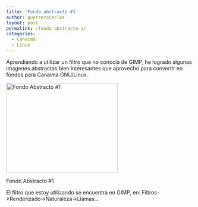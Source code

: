 ```yaml
---
title: 'Fondo abstracto #1'
author: guerrerocarlos
layout: post
permalink: /fondo-abstracto-1/
categories:
  - Canaima
  - Linux
---
```

Aprendiendo a utilizar un filtro que no conocía de GIMP, he logrado algunas imagenes abstractas bien interesantes que aprovecho para convertir en fondos para Canaima GNU/Linux.

<div id="attachment_96" class="wp-caption aligncenter" style="width: 310px">
  <a href="http://blog.carlosguerrero.com/wp-content/uploads/2010/11/gimp2+inkscape.jpg"><img class="size-medium wp-image-96" title="Fondo Abstracto #1" src="http://blog.carlosguerrero.com/wp-content/uploads/2010/11/gimp2+inkscape-300x240.jpg" alt="Fondo Abstracto #1" width="300" height="240" /></a><p class="wp-caption-text">
    Fondo Abstracto #1
  </p>
</div>

El filtro que estoy utilizando se encuentra en GIMP, en: Filtros->Renderizado->Naturaleza->Llamas&#8230;